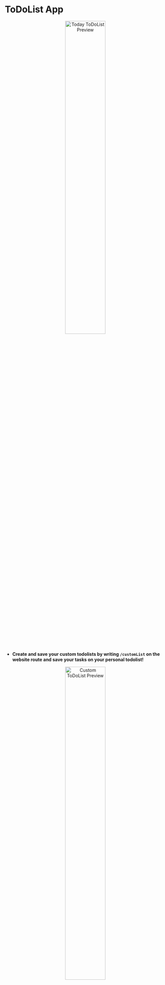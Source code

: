 # ToDoList App

<p align="center">
<img src="https://github.com/abhinavkashyap061/todolist/blob/main/readme-assets/homepage-preview-1.jpg?raw=true" alt="Today ToDoList Preview" width="50%">
</p>

- **Create and save your custom todolists by writing `/customList` on the website route and save your tasks on your personal todolist!**

<p align="center">
<img src="https://github.com/abhinavkashyap061/todolist/blob/main/readme-assets/customlist-preview-1.jpg?raw=true" alt="Custom ToDoList Preview" width="50%">
</p>

### 🛠 Tech Stack:
- **Node.js**, **Express.js**, **EJS**, and **MongoDB**

### 🕹 Live Project:
- https://todolist-abhinavkashyap061.herokuapp.com/

### 🚀 Setting up:
- In order to run the application on your local machine, follow the steps given below:

1. Install Node.js from [https://nodejs.org/en/] 
2. Clone the repository. You can paste the below command in your local shell/terminal.

   ```sh
   git clone https://github.com/abhinavkashyap061/todolist.git
   ```

3. Enter the local directory

   ```sh
   cd todolist
   ```

3. Install the required npm packages

   ```sh
   npm install
   ```
4. Start the application 
    ```sh
    npm start
   ```
   This runs the application in the development mode.\
   Open [http://localhost:8080](http://localhost:8080) to view it in the browser.
